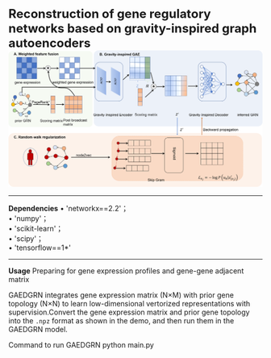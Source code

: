 <font size="5"><strong>Reconstruction of gene regulatory networks based on gravity-inspired graph autoencoders</strong></font>
![image](https://github.com/jhjsagcdjks1/GAEDGRN/blob/master/GAEDGRN/Framework.png)
***
**Dependencies**
• 'networkx==2.2'；  
• 'numpy'；  
• 'scikit-learn'；  
• 'scipy'；  
• 'tensorflow==1*'
***
**Usage**
Preparing for gene expression profiles and gene-gene adjacent matrix

GAEDGRN integrates gene expression matrix (N×M) with prior gene topology (N×N) to learn low-dimensional vertorized representations with supervision.Convert the gene expression matrix and prior gene topology into the `.npz` format as shown in the demo, and then run them in the GAEDGRN model.

Command to run GAEDGRN
 python main.py



